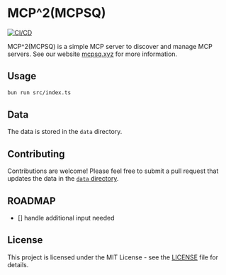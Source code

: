 # MCP^2(MCPSQ)

[![CI/CD](https://github.com/xinbenlv/mcpsq/actions/workflows/ci.yml/badge.svg)](https://github.com/xinbenlv/mcpsq/actions/workflows/ci.yml)

MCP^2(MCPSQ) is a simple MCP server to discover and manage MCP servers. See our website [mcpsq.xyz](https://mcpsq.xyz) for more information.

## Usage

```bash
bun run src/index.ts
```

## Data

The data is stored in the `data` directory.

## Contributing

Contributions are welcome! Please feel free to submit a pull request that updates the data in the [`data` directory](data).

## ROADMAP
- [] handle additional input needed 

## License

This project is licensed under the MIT License - see the [LICENSE](LICENSE) file for details.

